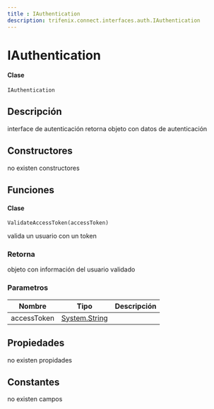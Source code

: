 ```yaml
---
title : IAuthentication
description: trifenix.connect.interfaces.auth.IAuthentication
---
```


# IAuthentication

<CodeBlock slots = 'heading, code' repeat = '1' languages = 'C#' />

#### Clase
```
IAuthentication
```

## Descripción
interface de autenticación
retorna objeto con datos de autenticación
## Constructores

no existen constructores


## Funciones


<CodeBlock slots = 'heading, code' repeat = '1' languages = 'C#' />

#### Clase
```
ValidateAccessToken(accessToken)
```


valida un usuario con un token
### Retorna
objeto con información del usuario validado
### Parametros
| Nombre | Tipo | Descripción |
| ------ | ---- | ----------- |
| accessToken | [System.String](http://msdn.microsoft.com/query/dev14.query?appId=Dev14IDEF1&l=EN-US&k=k:System.String 'System.String') |  |
## Propiedades

no existen propidades

## Constantes
no existen campos

